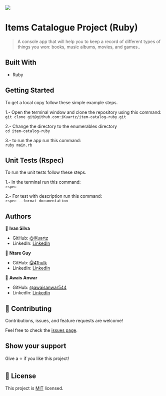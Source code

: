 ![](https://img.shields.io/badge/Microverse-blueviolet)

# Items Catalogue Project (Ruby)
> A console app that will help you to keep a record of different types of things you won: books, music albums, movies, and games..

## Built With

- Ruby


## Getting Started

To get a local copy follow these simple example steps.  

1.- Open the terminal window and clone the repository using this command:  
`git clone git@github.com:iKuartz/item-catalog-ruby.git` 

2.- Change the directory to the enumerables directory  
`cd item-catalog-ruby`  

3.- to run the app run this command:   
`ruby main.rb`  

## Unit Tests (Rspec)

To run the unit tests follow these steps.  

1.- In the terminal run this command:  
`rspec`

2.- For test with description run this command:  
`rspec --format documentation`


## Authors

👤 **Ivan Silva**

- GitHub: [@iKuartz](https://github.com/iKuartz)
- LinkedIn: [LinkedIn](https://www.linkedin.com/in/i-b-silva/)

👤 **Ntare Guy**

- GitHub: [@41hulk](https://github.com/41hulk)
- LinkedIn: [LinkedIn](https://www.linkedin.com/in/ntare-guy)

👤 **Awais Anwar**

- GitHub: [@awaisanwar544](https://github.com/awaisanwar544)
- LinkedIn: [LinkedIn](https://www.linkedin.com/in/awaisanwar544)

## 🤝 Contributing

Contributions, issues, and feature requests are welcome!

Feel free to check the [issues page](../../issues/).

## Show your support

Give a ⭐️ if you like this project!

## 📝 License

This project is [MIT](./LICENSE.md) licensed.

